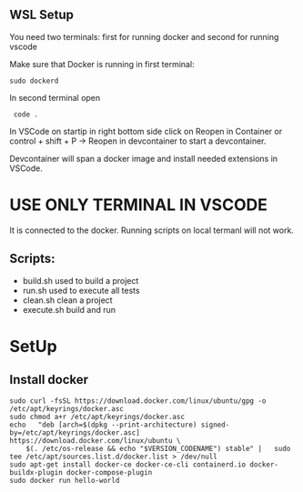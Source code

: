 ## WSL Setup
You need two terminals: first for running docker and second for running vscode 

Make sure that Docker is running in first terminal:

``` sudo dockerd  ```

In second terminal open

```  code . ``` 

In VSCode on startip in right bottom side click on Reopen in Container or control + shift + P -> Reopen in devcontainer to start a devcontainer. 

Devcontainer will span a docker image and install needed extensions in VSCode.

# USE ONLY TERMINAL IN VSCODE 
It is connected to the docker.
Running scripts on local termanl will not work.


## Scripts:

* build.sh used to build a project
* run.sh used to execute all tests
* clean.sh clean a project
* execute.sh build and run


# SetUp 

## Install docker

```
sudo curl -fsSL https://download.docker.com/linux/ubuntu/gpg -o /etc/apt/keyrings/docker.asc
sudo chmod a+r /etc/apt/keyrings/docker.asc
echo   "deb [arch=$(dpkg --print-architecture) signed-by=/etc/apt/keyrings/docker.asc] https://download.docker.com/linux/ubuntu \
    $(. /etc/os-release && echo "$VERSION_CODENAME") stable" |   sudo tee /etc/apt/sources.list.d/docker.list > /dev/null
sudo apt-get install docker-ce docker-ce-cli containerd.io docker-buildx-plugin docker-compose-plugin
sudo docker run hello-world
```